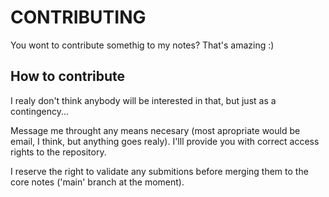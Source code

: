 # CONTRIBUTING

You wont to contribute somethig to my notes? That's amazing :)

## How to contribute

I realy don't think anybody will be interested in that, but just as a contingency...

Message me throught any means necesary (most apropriate would be email, I think, but anything goes realy). I'lll provide you with correct access rights to the repository.

I reserve the right to validate any submitions before merging them to the core notes ('main' branch at the moment).